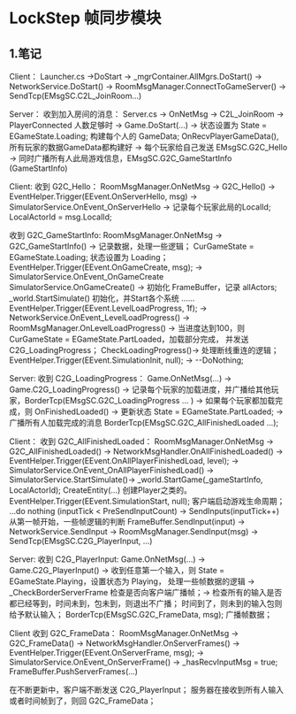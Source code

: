 # LockStep 帧同步模块
## 1.笔记

Client：
Launcher.cs ->DoStart -> 
_mgrContainer.AllMgrs.DoStart() -> 
	NetworkService.DoStart() -> 
		RoomMsgManager.ConnectToGameServer() -> 
			SendTcp(EMsgSC.C2L_JoinRoom...)


Server：
收到加入房间的消息：
Server.cs -> OnNetMsg -> C2L_JoinRoom -> 
	PlayerConnected 人数足够时 ->
		Game.DoStart(...) -> 
			状态设置为 State = EGameState.Loading; 构建每个人的 GameData;
			OnRecvPlayerGameData(), 所有玩家的数据GameData都构建好 ->
				每个玩家给自己发送 EMsgSC.G2C_Hello ->
				同时广播所有人此局游戏信息，EMsgSC.G2C_GameStartInfo (GameStartInfo)


Client:
收到 G2C_Hello：
RoomMsgManager.OnNetMsg -> G2C_Hello() -> 
	EventHelper.Trigger(EEvent.OnServerHello, msg) ->
		SimulatorService.OnEvent_OnServerHello -> 
			记录每个玩家此局的LocalId;
			LocalActorId = msg.LocalId;

收到 G2C_GameStartInfo:
RoomMsgManager.OnNetMsg -> G2C_GameStartInfo() -> 
	记录数据，处理一些逻辑；
	CurGameState = EGameState.Loading; 状态设置为 Loading；
	EventHelper.Trigger(EEvent.OnGameCreate, msg); ->
		SimulatorService.OnEvent_OnGameCreate
		SimulatorService.OnGameCreate() ->
			初始化 FrameBuffer，记录 allActors;
			_world.StartSimulate() 初始化，并Start各个系统 ......
			EventHelper.Trigger(EEvent.LevelLoadProgress, 1f);  ->
				NetworkService.OnEvent_LevelLoadProgress() ->
					RoomMsgManager.OnLevelLoadProgress() -> 
						当进度达到100，则 CurGameState = EGameState.PartLoaded，加载部分完成，
						并发送 C2G_LoadingProgress；
					CheckLoadingProgress()->
						处理断线重连的逻辑；
		EventHelper.Trigger(EEvent.SimulationInit, null); ->
			--DoNothing;
			
			
Server:
收到 C2G_LoadingProgress：
Game.OnNetMsg(...) -> Game.C2G_LoadingProgress() ->
	记录每个玩家的加载进度，并广播给其他玩家，BorderTcp(EMsgSC.G2C_LoadingProgress ... ) ->
	如果每个玩家都加载完成，则 OnFinishedLoaded() ->
		更新状态 State = EGameState.PartLoaded; ->
		广播所有人加载完成的消息 BorderTcp(EMsgSC.G2C_AllFinishedLoaded ...);


Client：
收到 G2C_AllFinishedLoaded：
RoomMsgManager.OnNetMsg -> G2C_AllFinishedLoaded() -> 
	NetworkMsgHandler.OnAllFinishedLoaded() -> 
	EventHelper.Trigger(EEvent.OnAllPlayerFinishedLoad, level); ->
		SimulatorService.OnEvent_OnAllPlayerFinishedLoad() ->
			SimulatorService.StartSimulate()->
			_world.StartGame(_gameStartInfo, LocalActorId);
				CreateEntity(...) 创建Player之类的。
			EventHelper.Trigger(EEvent.SimulationStart, null); 客户端启动游戏生命周期；
				...do nothing
			(inputTick < PreSendInputCount) -> SendInputs(inputTick++)
				从第一帧开始，一些帧逻辑的判断
				FrameBuffer.SendInput(input) -> 
					NetworkService.SendInput -> 
						RoomMsgManager.SendInput(msg) ->
							SendTcp(EMsgSC.C2G_PlayerInput, ...)
	

Server:
收到 C2G_PlayerInput:
Game.OnNetMsg(...) -> Game.C2G_PlayerInput() ->
	收到任意第一个输入，则 State = EGameState.Playing，设置状态为 Playing，
	处理一些帧数据的逻辑 ->
	_CheckBorderServerFrame 检查是否向客户端广播帧；->
		检查所有的输入是否都已经等到，时间未到，包未到，则退出不广播；
		时间到了，则未到的输入包则给予默认输入；
		BorderTcp(EMsgSC.G2C_FrameData, msg); 广播帧数据；


Client
收到 G2C_FrameData：
RoomMsgManager.OnNetMsg -> G2C_FrameData() -> 
	NetworkMsgHandler.OnServerFrames() ->
	EventHelper.Trigger(EEvent.OnServerFrame, msg); ->
		SimulatorService.OnEvent_OnServerFrame() ->
			_hasRecvInputMsg = true;
			FrameBuffer.PushServerFrames(...)
			

在不断更新中，客户端不断发送 C2G_PlayerInput；
服务器在接收到所有人输入或者时间帧到了，则回 G2C_FrameData；





	












